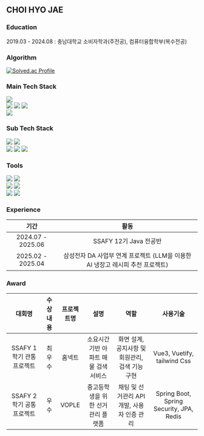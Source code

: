 ## CHOI HYO JAE

### Education
2019.03 - 2024.08 : 충남대학교 소비자학과(주전공), 컴퓨터융합학부(복수전공)

### Algorithm
[![Solved.ac Profile](http://mazassumnida.wtf/api/v2/generate_badge?boj=chj5945)](https://solved.ac/chj5945)

### Main Tech Stack
<div>
  <div>
    <img src="https://img.shields.io/badge/java-3670A0?style=for-the-badge&logo=java&logoColor=ffdd54"/>
  <div>
  <div>
    <img src="https://img.shields.io/badge/spring_boot-6DB33F.svg?style=for-the-badge&logo=springboot&logoColor=white"/>
    <img src="https://img.shields.io/badge/spring_data_jpa-6DB33F.svg?style=for-the-badge&logo=springdatajpa&logoColor=white"/>
    <img src="https://img.shields.io/badge/Spring Security-6DB33F.svg?style=for-the-badge&logo=springsecurity&logoColor=green"/>
  <div>
  <div>
    <img src="https://img.shields.io/badge/mysql-4479A1?style=for-the-badge&logo=mysql&logoColor=white"/>
  <div>
<!--   <img src="https://img.shields.io/badge/Vue.js-4FC08D?style=flat-square&logo=Vue.js&logoColor=green"/> -->
</div>

### Sub Tech Stack
<div>
  <div>
    <img src="https://img.shields.io/badge/redis-FF4438?style=for-the-badge&logo=redis&logoColor=white"/>
    <img src="https://img.shields.io/badge/QueryDSL-0089CF?style=for-the-badge&logo=querydsl&logoColor=white"/>
  <div>
  <div>
    <img src="https://img.shields.io/badge/jenkins-D24939.svg?style=for-the-badge&logo=jenkins&logoColor=white"/>
    <img src="https://img.shields.io/badge/docker-2496ED.svg?style=for-the-badge&logo=docker&logoColor=white"/>
    <img src="https://img.shields.io/badge/NginX-009639.svg?style=for-the-badge&logo=nginx&logoColor=white"/>
  <div>
</div>

### Tools
<div>
  <div>
    <img src="https://img.shields.io/badge/Jira-%23FFFFFF.svg?style=for-the-badge&logo=jira&logoColor=blue"/>
    <img src="https://img.shields.io/badge/gitlab-FC6D26.svg?style=for-the-badge&logo=gitlab&logoColor=white"/>
  <div>
  <div>
    <img src="https://img.shields.io/badge/swagger-85EA2D?style=for-the-badge&logo=swagger&logoColor=black"/>
    <img src="https://img.shields.io/badge/Postman-FF6C37?style=for-the-badge&logo=postman&logoColor=white"/>
  <div>
  <div>
    <img src="https://img.shields.io/badge/Intelij_IDEA-000000?style=for-the-badge&logo=intellijidea&logoColor=white"/>
    <img src="https://img.shields.io/badge/Visual%20Studio%20Code-0078d7.svg?style=for-the-badge&logo=visual-studio-code&logoColor=white"/>
  <div>
</div>

### Experience
|기간|활동|
|:-----:|:-----:|
|2024.07 - 2025.06|SSAFY 12기 Java 전공반|
|2025.02 - 2025.04|삼성전자 DA 사업부 연계 프로젝트 (LLM을 이용한 AI 냉장고 레시피 추천 프로젝트)|

### Award
|대회명|수상내용|프로젝트명|설명|역할|사용기술|
|:--:|:--:|:--:|:--:|:--:|:--:|
|SSAFY 1학기 관통프로젝트|최우수|홈넥트|소요시간 기반 아파트 매물 검색 서비스|화면 설계, 공지사항 및 회원관리, 검색 기능 구현|Vue3, Vuetify, tailwind Css|
|SSAFY 2학기 공통프로젝트|우수|VOPLE|중고등학생을 위한 선거관리 플랫폼|채팅 및 선거관리 API 개발, 사용자 인증 관리|Spring Boot, Spring Security, JPA, Redis|


